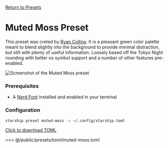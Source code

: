 [Return to Presets](./#pastel-powerline)

# Muted Moss Preset

This preset was creted by [Ryan Collins](https://github.com/rymcol). It is a pleasant green color palette meant to blend slightly into the background to provide minimal distraction, but still with plenty of useful information. Loosely based off the Tokyo Night rounding with better os symbol support and a number of other features pre-enabled.

![Screenshot of the Muted Moss preset](/presets/img/muted-moss.png)

### Prerequisites

- A [Nerd Font](https://www.nerdfonts.com/) installed and enabled in your terminal

### Configuration

```sh
starship preset muted-moss -o ~/.config/starship.toml
```

[Click to download TOML](/presets/toml/muted-moss.toml)

<<< @/public/presets/toml/muted-moss.toml
